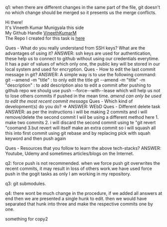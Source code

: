 q1: when there are different changes in the same part of the file, git doesn't no which change should be merged 
so it presents us the merge conflicts.

Hi there!<br>
It's Vineeth Kumar Munigyala this side<br>
My Github Handle [VineethKumarM](https://github.com/VineethKumarM)<br>
The Repo I created for this task is [here](https://github.com/VineethKumarM/Sample-Repo-for-GoGit)

Ques - What do you really understand from SSH keys? What are the advantages of using it?
ANSWER: ssh keys are used for authentication, these help us to connect to github without using our credentials everytime. It has a pair of values of which only one, the public key will be stored in our local system and used for encryption.
Ques - How to edit the last commit message in git?
ANSWER: A simple way is to use the following command: 
		git --amend -m "title" : to only edit the title
		git --amend -m "title" -m "description" : to add description also
		to edit a commit after pushing to github repo we shoulg use push --force--with--lease which will help us not to lose others commits if pushed in the mean time.
		*amend can only be used to edit the most recent commit messags*
Ques - Which kind of development(s) do you do?  =>  ANSWER: WEbD
Ques - Different delete task
ANSWER: as per the instructions i will be making 2 commits and i will remove/delete the second commit 
	I wiil be using a different method here 
	1. make two commits
	2. i will discard the second commit using te "git revert <commit hash>"coomand
	3.but revert will itself make an extra commit so i will squash all this into first commit using git rebase and by replacing pick with squah keyword and then push again




Ques - Resources that you follow to learn the above tech-stacks?
ANSWER: Youtube, Udemy and sometimes articles/blogs on the Internet.


q2: force push is not recommended. when we force push git overwrites the recent commits,
it may result in loss of others work.we have used force push in the gogit tasks as only I am working in my repository.


q3: git submodules.




q4: there wont be much change in the procedure, if we added all answers at end then we are presented a 
single hunk to edit. then we would have separated that hunk into three and make the respective commits
one by one.











something for copy2


